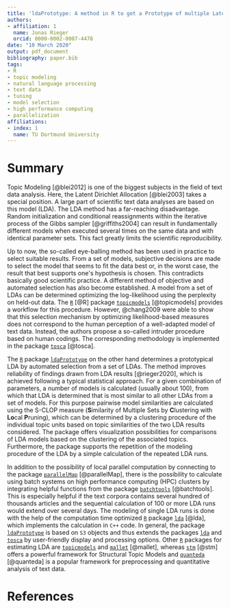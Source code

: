 ```yaml
---
title: 'ldaPrototype: A method in R to get a Prototype of multiple Latent Dirichlet Allocations'
authors:
- affiliation: 1
  name: Jonas Rieger
  orcid: 0000-0002-0007-4478
date: "10 March 2020"
output: pdf_document
bibliography: paper.bib
tags:
- R
- topic modeling
- natural language processing
- text data
- tuning
- model selection
- high performance computing
- parallelization
affiliations:
- index: 1
  name: TU Dortmund University
---
```


# Summary

Topic Modeling [@blei2012] is one of the biggest subjects in the field of text data analysis. Here, the Latent Dirichlet Allocation [@blei2003] takes a special position. A large part of scientific text data analyses are based on this model (LDA). The LDA method has a far-reaching disadvantage. Random initialization and conditional reassignments within the iterative process of the Gibbs sampler [@griffiths2004] can result in fundamentally different models when executed several times on the same data and with identical parameter sets. This fact greatly limits the scientific reproducibility.

Up to now, the so-called eye-balling method has been used in practice to select suitable results. From a set of models, subjective decisions are made to select the model that seems to fit the data best or, in the worst case, the result that best supports one's hypothesis is chosen. This contradicts basically good scientific practice. A different method of objective and automated selection has also become established. A model from a set of LDAs can be determined optimizing the log-likelihood using the perplexity on held-out data. The [`R`](https://www.r-project.org/) [@R] package [`topicmodels`](https://CRAN.R-project.org/package=topicmodels) [@topicmodels] provides a workflow for this procedure. However, @chang2009 were able to show that this selection mechanism by optimizing likelihood-based measures does not correspond to the human perception of a well-adapted model of text data. Instead, the authors propose a so-called intruder procedure based on human codings. The corresponding methodology is implemented in the package [`tosca`](https://github.com/Docma-TU/tosca) [@tosca].

The [`R`](https://www.r-project.org/) package [`ldaPrototype`](https://github.com/JonasRieger/ldaPrototype) on the other hand determines a prototypical LDA by automated selection from a set of LDAs. The method improves reliability of findings drawn from LDA results [@rieger2020], which is achieved following a typical statistical approach. For a given combination of parameters, a number of models is calculated (usually about 100), from which that LDA is determined that is most similar to all other LDAs from a set of models. For this purpose pairwise model similarities are calculated using the S-CLOP measure (**S**imilarity of Multiple Sets by **C**lustering with **Lo**cal **P**runing), which can be determined by a clustering procedure of the individual topic units based on topic similarities of the two LDA results considered. The package offers visualization possibilities for comparisons of LDA models based on the clustering of the associated topics. Furthermore, the package supports the repetition of the modeling procedure of the LDA by a simple calculation of the repeated LDA runs.

In addition to the possibility of local parallel computation by connecting to the package [`parallelMap`](https://github.com/berndbischl/parallelMap) [@parallelMap], there is the possibility to calculate using batch systems on high performance computing (HPC) clusters by integrating helpful functions from the package [`batchtools`](https://github.com/mllg/batchtools) [@batchtools]. This is especially helpful if the text corpora contains several hundred of thousands articles and the sequential calculation of 100 or more LDA runs would extend over several days. The modeling of single LDA runs is done with the help of the computation time optimized [`R`](https://www.r-project.org/) package [`lda`](https://CRAN.R-project.org/package=lda) [@lda], which implements the calculation in `C++` code. In general, the package [`ldaPrototype`](https://github.com/JonasRieger/ldaPrototype) is based on `S3` objects and thus extends the packages [`lda`](https://CRAN.R-project.org/package=lda) and [`tosca`](https://github.com/Docma-TU/tosca) by user-friendly display and processing options. Other [`R`](https://www.r-project.org/) packages for estimating LDA are [`topicmodels`](https://CRAN.R-project.org/package=topicmodels) and  [`mallet`](https://github.com/mimno/RMallet) [@mallet], whereas [`stm`](https://www.structuraltopicmodel.com/) [@stm] offers a powerful framework for Structural Topic Models and [`quanteda`](https://quanteda.io/) [@quanteda] is a popular framework for preprocessing and quantitative analysis of text data.

# References
